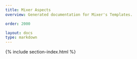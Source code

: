 ```yaml
---
title: Mixer Aspects
overview: Generated documentation for Mixer's Templates.

order: 2000

layout: docs
type: markdown
---
```


{% include section-index.html %}

